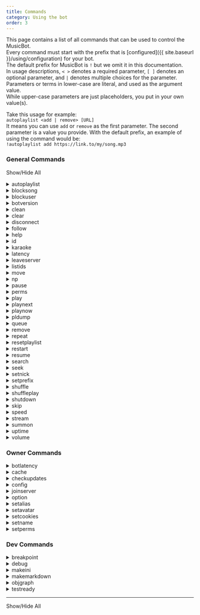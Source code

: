 ```yaml
---
title: Commands
category: Using the bot
order: 3
---
```


This page contains a list of all commands that can be used to control the MusicBot.  
Every command must start with the prefix that is [configured]({{ site.baseurl }}/using/configuration) for your bot.  
The default prefix for MusicBot is `!` but we omit it in this documentation.  
In usage descriptions, `< >` denotes a required parameter, `[ ]` denotes an optional parameter, and `|` denotes multiple choices for the parameter.  
Parameters or terms in lower-case are literal, and used as the argument value.  
While upper-case parameters are just placeholders, you put in your own value(s).  

Take this usage for example:  
`autoplaylist <add | remove> [URL]`  
It means you can use `add` or `remove` as the first parameter.  The second parameter is a value you provide.
With the default prefix, an example of using the command would be:  
`!autoplaylist add https://link.to/my/song.mp3`  


### General Commands  

<p><a class="expand-all-details">Show/Hide All</a></p>
<details>
  <summary>autoplaylist</summary>
<strong>Example usage:</strong><br>  
{% highlight text %}
autoplaylist <add | remove> [URL]
    Adds or removes the specified song or currently playing song to/from the current playlist.

autoplaylist add all
    Adds the entire queue to the guilds playlist.

autoplaylist show
    Show a list of existing playlist files.

autoplaylist restart
    Reset the auto playlist queue, restarting at the first track unless randomized.

autoplaylist set <NAME>
    Set a playlist as default for this guild and reloads the guild auto playlist.

{% endhighlight %}
<strong>Description:</strong><br>  
Manage auto playlist files and per-guild settings.<br>

</details>

<details>
  <summary>blocksong</summary>
<strong>Example usage:</strong><br>  
{% highlight text %}
blocksong <add | remove> [SUBJECT]

{% endhighlight %}
<strong>Description:</strong><br>  
Manage a block list applied to song requests and extracted song data.<br>
A subject may be a song URL or a word or phrase found in the track title.<br>
If subject is omitted, any currently playing track URL will be added instead.<br>
<br>
The song block list matches loosely, but is case-sensitive.<br>
This means adding 'Pie' will match 'cherry Pie' but not 'piecrust' in checks.<br>

</details>

<details>
  <summary>blockuser</summary>
<strong>Example usage:</strong><br>  
{% highlight text %}
blockuser add <@USER>
    Block a mentioned user.
blockuser remove <@USER>
    Unblock a mentioned user.
blockuser status <@USER>
    Show the block status of a mentioned user.
{% endhighlight %}
<strong>Description:</strong><br>  
Manage the users in the user block list.<br>
Blocked users are forbidden from using all bot commands.<br>

</details>

<details>
  <summary>botversion</summary>
<strong>Example usage:</strong><br>  
{% highlight text %}
botversion
{% endhighlight %}
<strong>Description:</strong><br>  
Display MusicBot version number in the chat.<br>

</details>

<details>
  <summary>clean</summary>
<strong>Example usage:</strong><br>  
{% highlight text %}
clean [RANGE]
{% endhighlight %}
<strong>Description:</strong><br>  
Search for and remove bot messages and commands from the calling text channel.<br>
Optionally supply a number of messages to search through, 50 by default 500 max.<br>
This command may be slow if larger ranges are given.<br>

</details>

<details>
  <summary>clear</summary>
<strong>Example usage:</strong><br>  
{% highlight text %}
clear
{% endhighlight %}
<strong>Description:</strong><br>  
Removes all songs currently in the queue.<br>

</details>

<details>
  <summary>disconnect</summary>
<strong>Example usage:</strong><br>  
{% highlight text %}
disconnect
{% endhighlight %}
<strong>Description:</strong><br>  
Force MusicBot to disconnect from the discord server.<br>

</details>

<details>
  <summary>follow</summary>
<strong>Example usage:</strong><br>  
{% highlight text %}
follow
{% endhighlight %}
<strong>Description:</strong><br>  
Makes MusicBot follow a user when they change channels in a server.<br>

</details>

<details>
  <summary>help</summary>
<strong>Example usage:</strong><br>  
{% highlight text %}
help [COMMAND]
{% endhighlight %}
<strong>Description:</strong><br>  
Show usage and description of a command, or list all available commands.<br>

</details>

<details>
  <summary>id</summary>
<strong>Example usage:</strong><br>  
{% highlight text %}
id [@USER]
{% endhighlight %}
<strong>Description:</strong><br>  
Display your Discord User ID, or the ID of a mentioned user.<br>
This command is deprecated in favor of Developer Mode in Discord clients.<br>

</details>

<details>
  <summary>karaoke</summary>
<strong>Example usage:</strong><br>  
{% highlight text %}
karaoke
{% endhighlight %}
<strong>Description:</strong><br>  
Toggle karaoke mode on or off. While enabled, only karaoke members may queue songs.<br>
Groups with BypassKaraokeMode permission control which members are Karaoke members.<br>

</details>

<details>
  <summary>latency</summary>
<strong>Example usage:</strong><br>  
{% highlight text %}
latency
{% endhighlight %}
<strong>Description:</strong><br>  
Display API latency and Voice latency if MusicBot is connected.<br>

</details>

<details>
  <summary>leaveserver</summary>
<strong>Example usage:</strong><br>  
{% highlight text %}
leaveserver <NAME | ID>
   Leave the discord server given by name or server ID.
{% endhighlight %}
<strong>Description:</strong><br>  
Force MusicBot to leave the given Discord server.<br>
Names are case-sensitive, so using an ID number is more reliable.<br>

</details>

<details>
  <summary>listids</summary>
<strong>Example usage:</strong><br>  
{% highlight text %}
listids [all | users | roles | channels]
{% endhighlight %}
<strong>Description:</strong><br>  
List the Discord IDs for the selected category.<br>
Returns all ID data by default, but one or more categories may be selected.<br>
This command is deprecated in favor of using Developer mode in Discord clients.<br>

</details>

<details>
  <summary>move</summary>
<strong>Example usage:</strong><br>  
{% highlight text %}
move <FROM> <TO>
    Move song at position FROM to position TO.

{% endhighlight %}
<strong>Description:</strong><br>  
Swap existing songs in the queue using their position numbers.<br>
Use the queue command to find track position numbers.<br>

</details>

<details>
  <summary>np</summary>
<strong>Example usage:</strong><br>  
{% highlight text %}
np
{% endhighlight %}
<strong>Description:</strong><br>  
Show information on what is currently playing.<br>

</details>

<details>
  <summary>pause</summary>
<strong>Example usage:</strong><br>  
{% highlight text %}
pause
{% endhighlight %}
<strong>Description:</strong><br>  
Pause playback if a track is currently playing.<br>

</details>

<details>
  <summary>perms</summary>
<strong>Example usage:</strong><br>  
{% highlight text %}
perms [@USER]
{% endhighlight %}
<strong>Description:</strong><br>  
Get a list of your permissions, or the permisions of the mentioned user.<br>

</details>

<details>
  <summary>play</summary>
<strong>Example usage:</strong><br>  
{% highlight text %}
play <URL | SEARCH>
{% endhighlight %}
<strong>Description:</strong><br>  
Add a song to be played in the queue. If no song is playing or paused, playback will be started.<br>
<br>
You may supply a URL to a video or audio file or the URL of a service supported by yt-dlp.<br>
Playlist links will be extracted into multiple links and added to the queue.<br>
If you enter a non-URL, the input will be used as search criteria on youtube and the first result played.<br>
MusicBot also supports Spotify URIs and URLs, but audio is fetched from youtube regardless.<br>

</details>

<details>
  <summary>playnext</summary>
<strong>Example usage:</strong><br>  
{% highlight text %}
playnext <URL | SEARCH>
{% endhighlight %}
<strong>Description:</strong><br>  
A play command that adds the song as the next to play rather than last.<br>
Read help for the play command for information on supported inputs.<br>

</details>

<details>
  <summary>playnow</summary>
<strong>Example usage:</strong><br>  
{% highlight text %}
playnow <URL | SEARCH>
{% endhighlight %}
<strong>Description:</strong><br>  
A play command which skips any current song and plays immediately.<br>
Read help for the play command for information on supported inputs.<br>

</details>

<details>
  <summary>pldump</summary>
<strong>Example usage:</strong><br>  
{% highlight text %}
pldump <URL>
{% endhighlight %}
<strong>Description:</strong><br>  
Dump the individual urls of a playlist to a file.<br>

</details>

<details>
  <summary>queue</summary>
<strong>Example usage:</strong><br>  
{% highlight text %}
queue [PAGE]
{% endhighlight %}
<strong>Description:</strong><br>  
Display information about the current player queue.<br>
Optional page number shows later entries in the queue.<br>

</details>

<details>
  <summary>remove</summary>
<strong>Example usage:</strong><br>  
{% highlight text %}
remove [POSITION]
{% endhighlight %}
<strong>Description:</strong><br>  
Remove a song from the queue, optionally at the given queue position.<br>
If the position is omitted, the song at the end of the queue is removed.<br>
Use the queue command to find position number of your track.<br>
However, positions of all songs are changed when a new song starts playing.<br>

</details>

<details>
  <summary>repeat</summary>
<strong>Example usage:</strong><br>  
{% highlight text %}
repeat [all | song | playlist | on | off]
{% endhighlight %}
<strong>Description:</strong><br>  
Toggles playlist or song looping.<br>
If no option is provided the current song will be repeated.<br>
If no option is provided and the song is already repeating, repeating will be turned off.<br>

</details>

<details>
  <summary>resetplaylist</summary>
<strong>Example usage:</strong><br>  
{% highlight text %}
resetplaylist
{% endhighlight %}
<strong>Description:</strong><br>  
Reset the auto playlist queue by copying it back into player memory.<br>
This command will be removed in a future version, replaced by the autoplaylist command(s).<br>

</details>

<details>
  <summary>restart</summary>
<strong>Example usage:</strong><br>  
{% highlight text %}
restart [soft]
    Attempt to reload without process restart. The default option.

restart full
    Attempt to restart the entire MusicBot process, reloading everything.

restart uppip
    Full restart, but attempt to update pip packages before restart.

restart upgit
    Full restart, but update MusicBot source code with git first.

restart upgrade
    Attempt to update all dependency and source code before fully restarting.

{% endhighlight %}
<strong>Description:</strong><br>  
Attempts to restart the MusicBot in a number of different ways.<br>
With no option supplied, a `soft` restart is implied.<br>
It can be used to remotely update a MusicBot installation, but should be used with care.<br>
If you have a service manager, we recommend using it instead of this command for restarts.<br>

</details>

<details>
  <summary>resume</summary>
<strong>Example usage:</strong><br>  
{% highlight text %}
resume
{% endhighlight %}
<strong>Description:</strong><br>  
Resumes playback if the player was previously paused.<br>

</details>

<details>
  <summary>search</summary>
<strong>Example usage:</strong><br>  
{% highlight text %}
search [SERVICE] [NUMBER] <QUERY>
    Search with service for a number of results with the search query.

search [NUMBER] "<QUERY>"
    Search youtube for query but get a custom number of results.
    Note: the double-quotes are required in this case.

{% endhighlight %}
<strong>Description:</strong><br>  
Search a supported service and select from results to add to queue.<br>
Service and number arguments can be omitted, default number is 3 results.<br>
Select from these services:<br>
- yt, youtube (default)<br>
- sc, soundcloud<br>
- yh, yahoo<br>

</details>

<details>
  <summary>seek</summary>
<strong>Example usage:</strong><br>  
{% highlight text %}
seek <TIME>
{% endhighlight %}
<strong>Description:</strong><br>  
Restarts the current song at the given time.<br>
If time starts with + or - seek will be relative to current playback time.<br>
Time should be given in seconds, fractional seconds are accepted.<br>
Due to codec specifics in ffmpeg, this may not be accurate.<br>

</details>

<details>
  <summary>setnick</summary>
<strong>Example usage:</strong><br>  
{% highlight text %}
setnick <NICK>
{% endhighlight %}
<strong>Description:</strong><br>  
Change the MusicBot's nickname.<br>

</details>

<details>
  <summary>setprefix</summary>
<strong>Example usage:</strong><br>  
{% highlight text %}
setprefix <PREFIX>
{% endhighlight %}
<strong>Description:</strong><br>  
Override the default command prefix in the server.<br>
The option EnablePrefixPerGuild must be enabled first.<br>

</details>

<details>
  <summary>shuffle</summary>
<strong>Example usage:</strong><br>  
{% highlight text %}
shuffle
{% endhighlight %}
<strong>Description:</strong><br>  
Shuffle all current tracks in the queue.<br>

</details>

<details>
  <summary>shuffleplay</summary>
<strong>Example usage:</strong><br>  
{% highlight text %}
shuffleplay [URL]
{% endhighlight %}
<strong>Description:</strong><br>  
Play command that shuffles playlist entries before adding them to the queue.<br>

</details>

<details>
  <summary>shutdown</summary>
<strong>Example usage:</strong><br>  
{% highlight text %}
shutdown
{% endhighlight %}
<strong>Description:</strong><br>  
Disconnect from all voice channels and close the MusicBot process.<br>

</details>

<details>
  <summary>skip</summary>
<strong>Example usage:</strong><br>  
{% highlight text %}
skip [force | f]
{% endhighlight %}
<strong>Description:</strong><br>  
Skip or vote to skip the current playing song.<br>
Members with InstaSkip permission may use force parameter to bypass voting.<br>
If LegacySkip option is enabled, the force parameter can be ignored.<br>

</details>

<details>
  <summary>speed</summary>
<strong>Example usage:</strong><br>  
{% highlight text %}
speed [RATE]
{% endhighlight %}
<strong>Description:</strong><br>  
Change the playback speed of the currently playing track only.<br>
The rate must be between 0.5 and 100.0 due to ffmpeg limits.<br>
Streaming playback does not support speed adjustments.<br>

</details>

<details>
  <summary>stream</summary>
<strong>Example usage:</strong><br>  
{% highlight text %}
stream <URL>
{% endhighlight %}
<strong>Description:</strong><br>  
Add a media URL to the queue as a Stream.<br>
The URL may be actual streaming media, like Twitch, Youtube, or a shoutcast like service.<br>
You can also use non-streamed media to play it without downloading it.<br>
Note: FFmpeg may drop the stream randomly or if connection hiccups happen.<br>

</details>

<details>
  <summary>summon</summary>
<strong>Example usage:</strong><br>  
{% highlight text %}
summon
{% endhighlight %}
<strong>Description:</strong><br>  
Tell MusicBot to join the channel you're in.<br>

</details>

<details>
  <summary>uptime</summary>
<strong>Example usage:</strong><br>  
{% highlight text %}
uptime
{% endhighlight %}
<strong>Description:</strong><br>  
Displays the MusicBot uptime, or time since last start / restart.<br>

</details>

<details>
  <summary>volume</summary>
<strong>Example usage:</strong><br>  
{% highlight text %}
volume [VOLUME]
{% endhighlight %}
<strong>Description:</strong><br>  
Set the output volume level of MusicBot from 1 to 100.<br>
Volume parameter allows a leading + or - for relative adjustments.<br>
The volume setting is retained until MusicBot is restarted.<br>

</details>

### Owner Commands  

<details>
  <summary>botlatency</summary>
<strong>Example usage:</strong><br>  
{% highlight text %}
botlatency
{% endhighlight %}
<strong>Description:</strong><br>  
Display latency information for Discord API and all connected voice clients.<br>

</details>

<details>
  <summary>cache</summary>
<strong>Example usage:</strong><br>  
{% highlight text %}
cache <info | clear | update>
{% endhighlight %}
<strong>Description:</strong><br>  
Display information about cache storage or clear cache according to configured limits.<br>
Using update option will scan the cache for external changes before displaying details.<br>

</details>

<details>
  <summary>checkupdates</summary>
<strong>Example usage:</strong><br>  
{% highlight text %}
checkupdates
{% endhighlight %}
<strong>Description:</strong><br>  
Display the current bot version and check for updates to MusicBot or dependencies.<br>

</details>

<details>
  <summary>config</summary>
<strong>Example usage:</strong><br>  
{% highlight text %}
config missing
    Shows help text about any missing config options.

config diff
    Lists the names of options which have been changed since loading config file.

config list
    List the available config options and their sections.

config reload
    Reload the options.ini file from disk.

config help <SECTION> <OPTION>
    Shows help text for a specific option.

config show <SECTION> <OPTION>
    Display the current value of the option.

config save <SECTION> <OPTION>
    Saves the current current value to the options file.

config set <SECTION> <OPTION> <VALUE>
    Validates the option and sets the config for the session, but not to file.

config reset <SECTION> <OPTION>
    Reset the option to it's default value.

{% endhighlight %}
<strong>Description:</strong><br>  
Manage options.ini configuration from within Discord.<br>

</details>

<details>
  <summary>joinserver</summary>
<strong>Example usage:</strong><br>  
{% highlight text %}
joinserver
{% endhighlight %}
<strong>Description:</strong><br>  
Generate an invite link that can be used to add this bot to another server.<br>

</details>

<details>
  <summary>option</summary>
<strong>Example usage:</strong><br>  
{% highlight text %}
option
{% endhighlight %}
<strong>Description:</strong><br>  
Deprecated command, use the config command instead.<br>

</details>

<details>
  <summary>setalias</summary>
<strong>Example usage:</strong><br>  
{% highlight text %}
setalias + <ALIAS> <CMD> [ARGS]
    Add an new alias with optional arguments.

setalias - <ALIAS>
    Remove an alias with the given name.
setalias <save | load>
    Reload or save aliases from/to the config file.
{% endhighlight %}
<strong>Description:</strong><br>  
Allows management of aliases from discord. To see aliases use the help command.<br>

</details>

<details>
  <summary>setavatar</summary>
<strong>Example usage:</strong><br>  
{% highlight text %}
setavatar [URL]
{% endhighlight %}
<strong>Description:</strong><br>  
Change MusicBot's avatar.<br>
Attaching a file and omitting the url parameter also works.<br>

</details>

<details>
  <summary>setcookies</summary>
<strong>Example usage:</strong><br>  
{% highlight text %}
setcookies
    Update the cookies.txt file using a cookies.txt attachment.
setcookies [off | on]
    Enable or disable cookies.txt file without deleting it.
{% endhighlight %}
<strong>Description:</strong><br>  
Allows management of the cookies feature in yt-dlp.<br>
When updating cookies, you must upload a file named cookies.txt<br>
If cookies are disabled, uploading will enable the feature.<br>
Uploads will delete existing cookies, including disabled cookies file.<br>
<br>
WARNING:<br>
  Copying cookies can risk exposing your personal information or accounts,<br>
  and may result in account bans or theft if you are not careful.<br>
  It is not recommended due to these risks, and you should not use this<br>
  feature if you do not understand how to avoid the risks.<br>

</details>

<details>
  <summary>setname</summary>
<strong>Example usage:</strong><br>  
{% highlight text %}
setname <NAME>
{% endhighlight %}
<strong>Description:</strong><br>  
Change the bot's username on discord.Note: The API may limit name changes to twice per hour.<br>

</details>

<details>
  <summary>setperms</summary>
<strong>Example usage:</strong><br>  
{% highlight text %}
setperms list
    Show loaded groups and list permission options.

setperms reload
    Reloads permissions from the permissions.ini file.

setperms add <GROUP>
    Add new group with defaults.

setperms remove <GROUP>
    Remove existing group.

setperms help <PERMISSION>
    Show help text for the permission option.

setperms show <GROUP> <PERMISSION>
    Show permission value for given group and permission.

setperms save <GROUP>
    Save permissions group to file.

setperms set <GROUP> <PERMISSION> [VALUE]
    Set permission value for the group.

{% endhighlight %}
<strong>Description:</strong><br>  
Manage permissions.ini configuration from within discord.<br>

</details>

### Dev Commands  

<details>
  <summary>breakpoint</summary>
<strong>Example usage:</strong><br>  
{% highlight text %}
breakpoint
{% endhighlight %}
<strong>Description:</strong><br>  
This command issues a log at level CRITICAL, but does nothing else.<br>
Can be used to manually pin-point events in the MusicBot log file.<br>

</details>

<details>
  <summary>debug</summary>
<strong>Example usage:</strong><br>  
{% highlight text %}
debug [PYCODE]

{% endhighlight %}
<strong>Description:</strong><br>  
This command will execute arbitrary python code in the command scope.<br>
First eval() is attempted, if exceptions are thrown exec() is tried next.<br>
If eval is successful, it's return value is displayed.<br>
If exec is successful, a value can be set to local variable `result` and that value will be returned.<br>
<br>
Multi-line code can be executed if wrapped in code-block.<br>
Otherwise only a single line may be executed.<br>
<br>
This command may be removed in a future version, and is used by developers to debug MusicBot behaviour.<br>
The danger of this command cannot be understated. Do not use it or give access to it if you do not understand the risks!<br>

</details>

<details>
  <summary>makeini</summary>
<strong>Example usage:</strong><br>  
{% highlight text %}
makeini
{% endhighlight %}
<strong>Description:</strong><br>  
Makes default INI files.<br>

</details>

<details>
  <summary>makemarkdown</summary>
<strong>Example usage:</strong><br>  
{% highlight text %}
makemarkdown < opts | perms | help >
{% endhighlight %}
<strong>Description:</strong><br>  
Create 'markdown' for options, permissions, or commands from the code.<br>
The output is used to update github pages and is thus unsuitable for normal reference use.<br>

</details>

<details>
  <summary>objgraph</summary>
<strong>Example usage:</strong><br>  
{% highlight text %}
objgraph
    View most common types reported by objgraph.

objgraph growth
    View limited objgraph.show_growth() output.

objgraph leaks
    View most common types of leaking objects.

objgraph leakstats
    View typestats of leaking objects.

objgraph [objgraph.function(...)]
    Evaluate the given function and args on objgraph.

{% endhighlight %}
<strong>Description:</strong><br>  
Interact with objgraph, if it is installed, to gain insight into memory usage.<br>
You can pass an arbitrary method with arguments (but no spaces!) that is a member of objgraph.<br>
Since this method evaluates arbitrary code, it is considered dangerous like the debug command.<br>

</details>

<details>
  <summary>testready</summary>
<strong>Example usage:</strong><br>  
{% highlight text %}
testready
{% endhighlight %}
<strong>Description:</strong><br>  
Command used for testing. It prints a list of commands which can be verified by a test suite.<br>

</details>

---

<a class="expand-all-details">Show/Hide All</a>
